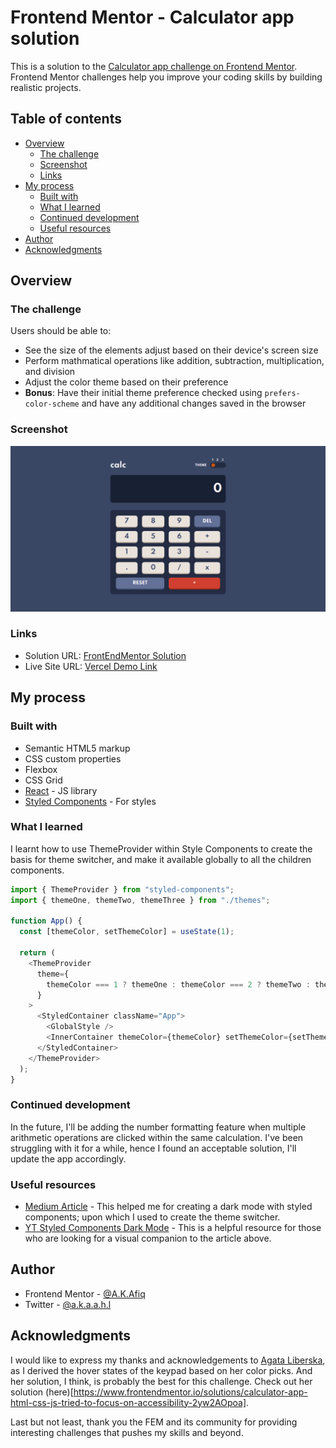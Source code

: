 # Frontend Mentor - Calculator app solution

This is a solution to the [Calculator app challenge on Frontend Mentor](https://www.frontendmentor.io/challenges/calculator-app-9lteq5N29). Frontend Mentor challenges help you improve your coding skills by building realistic projects.

## Table of contents

- [Overview](#overview)
  - [The challenge](#the-challenge)
  - [Screenshot](#screenshot)
  - [Links](#links)
- [My process](#my-process)
  - [Built with](#built-with)
  - [What I learned](#what-i-learned)
  - [Continued development](#continued-development)
  - [Useful resources](#useful-resources)
- [Author](#author)
- [Acknowledgments](#acknowledgments)

## Overview

### The challenge

Users should be able to:

- See the size of the elements adjust based on their device's screen size
- Perform mathmatical operations like addition, subtraction, multiplication, and division
- Adjust the color theme based on their preference
- **Bonus**: Have their initial theme preference checked using `prefers-color-scheme` and have any additional changes saved in the browser

### Screenshot

![](./screenshot.png)

### Links

- Solution URL: [FrontEndMentor Solution](https://www.frontendmentor.io/solutions/reactjs-styled-components-and-mathjs-n5x5yejul)
- Live Site URL: [Vercel Demo Link](https://calculator-app-black-xi.vercel.app/)

## My process

### Built with

- Semantic HTML5 markup
- CSS custom properties
- Flexbox
- CSS Grid
- [React](https://reactjs.org/) - JS library
- [Styled Components](https://styled-components.com/) - For styles

### What I learned

I learnt how to use ThemeProvider within Style Components to create the basis for theme switcher, and make it available globally to all the children components.

```js
import { ThemeProvider } from "styled-components";
import { themeOne, themeTwo, themeThree } from "./themes";

function App() {
  const [themeColor, setThemeColor] = useState(1);

  return (
    <ThemeProvider
      theme={
        themeColor === 1 ? themeOne : themeColor === 2 ? themeTwo : themeThree
      }
    >
      <StyledContainer className="App">
        <GlobalStyle />
        <InnerContainer themeColor={themeColor} setThemeColor={setThemeColor} />
      </StyledContainer>
    </ThemeProvider>
  );
}
```

### Continued development

In the future, I'll be adding the number formatting feature when multiple arithmetic operations are clicked within the same calculation. I've been struggling with it for a while, hence I found an acceptable solution, I'll update the app accordingly.

### Useful resources

- [Medium Article](https://medium.com/swlh/create-a-dark-mode-of-your-app-using-styled-components-a44bc5a59330) - This helped me for creating a dark mode with styled components; upon which I used to create the theme switcher.
- [YT Styled Components Dark Mode](https://www.youtube.com/watch?v=G00V4tRx1ME) - This is a helpful resource for those who are looking for a visual companion to the article above.

## Author

- Frontend Mentor - [@A.K.Afiq](https://www.frontendmentor.io/profile/akaahl)
- Twitter - [@a.k.a.a.h.l](https://twitter.com/akaahl1)

## Acknowledgments

I would like to express my thanks and acknowledgements to [Agata Liberska](https://www.frontendmentor.io/profile/AgataLiberska), as I derived the hover states of the keypad based on her color picks. And her solution, I think, is probably the best for this challenge. Check out her solution (here)[https://www.frontendmentor.io/solutions/calculator-app-html-css-js-tried-to-focus-on-accessibility-2yw2AOpoa].

Last but not least, thank you the FEM and its community for providing interesting challenges that pushes my skills and beyond.
